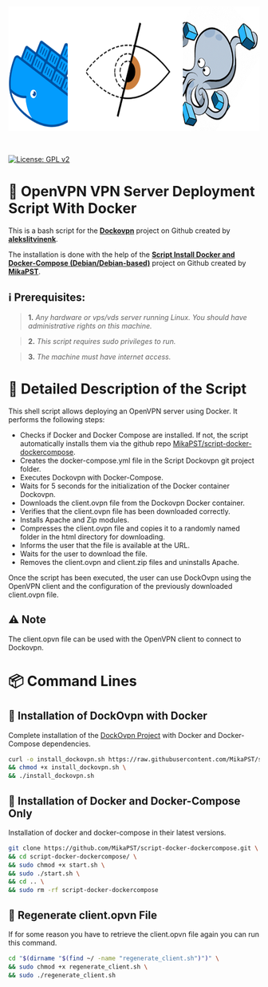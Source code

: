 <p align=center>
<img src="https://github.com/MikaPST/script-dockovpn/blob/main/logo-script-dockovpn.png?raw=true" height="250">
</p><br>

[![License: GPL v2](https://img.shields.io/badge/License-GPL_v2-orange.svg)](https://www.gnu.org/licenses/old-licenses/gpl-2.0.en.html)

# 📜 OpenVPN VPN Server Deployment Script With Docker
This is a bash script for the **[Dockovpn](https://github.com/dockovpn/dockovpn)** project on Github created by **[alekslitvinenk](https://github.com/alekslitvinenk)**.

The installation is done with the help of the **[Script Install Docker and Docker-Compose (Debian/Debian-based)](https://github.com/MikaPST/script-docker-dockercompose)** project on Github created by **[MikaPST](https://github.com/MikaPST)**.

## ℹ️ Prerequisites:
> **1.** *Any hardware or vps/vds server running Linux. You should have administrative rights on this machine.*

> **2.** *This script requires sudo privileges to run.*

> **3.** *The machine must have internet access.*

# 🔎 Detailed Description of the Script
This shell script allows deploying an OpenVPN server using Docker. It performs the following steps:

* Checks if Docker and Docker Compose are installed. If not, the script automatically installs them via the github repo [MikaPST/script-docker-dockercompose](https://github.com/MikaPST/script-docker-dockercompose).
* Creates the docker-compose.yml file in the Script Dockovpn git project folder.
* Executes Dockovpn with Docker-Compose.
* Waits for 5 seconds for the initialization of the Docker container Dockovpn.
* Downloads the client.ovpn file from the Dockovpn Docker container.
* Verifies that the client.ovpn file has been downloaded correctly.
* Installs Apache and Zip modules.
* Compresses the client.ovpn file and copies it to a randomly named folder in the html directory for downloading.
* Informs the user that the file is available at the URL.
* Waits for the user to download the file.
* Removes the client.ovpn and client.zip files and uninstalls Apache.

Once the script has been executed, the user can use DockOvpn using the OpenVPN client and the configuration of the previously downloaded client.ovpn file.

## ⚠️ Note

The client.opvn file can be used with the OpenVPN client to connect to Dockovpn.

# 📦 Command Lines

## 🔐 Installation of DockOvpn with Docker

Complete installation of the [DockOvpn Project](https://github.com/dockovpn/dockovpn) with Docker and Docker-Compose dependencies.

```bash
curl -o install_dockovpn.sh https://raw.githubusercontent.com/MikaPST/script-dockovpn/main/scripts/install_dockovpn.sh \
&& chmod +x install_dockovpn.sh \
&& ./install_dockovpn.sh
```

## 🐳 Installation of Docker and Docker-Compose Only

Installation of docker and docker-compose in their latest versions.

```bash
git clone https://github.com/MikaPST/script-docker-dockercompose.git \
&& cd script-docker-dockercompose/ \
&& sudo chmod +x start.sh \
&& sudo ./start.sh \
&& cd .. \
&& sudo rm -rf script-docker-dockercompose
```

## 🔄 Regenerate client.opvn File

If for some reason you have to retrieve the client.opvn file again you can run this command.

```bash
cd "$(dirname "$(find ~/ -name "regenerate_client.sh")")" \
&& sudo chmod +x regenerate_client.sh \
&& sudo ./regenerate_client.sh
```
